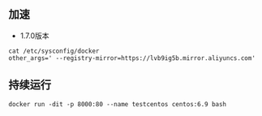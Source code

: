 ## 加速

- 1.7.0版本
```
cat /etc/sysconfig/docker
other_args=' --registry-mirror=https://lvb9ig5b.mirror.aliyuncs.com'
```
## 持续运行
```
docker run -dit -p 8000:80 --name testcentos centos:6.9 bash
```
